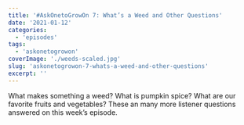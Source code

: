 ```yaml
---
title: '#AskOnetoGrowOn 7: What’s a Weed and Other Questions'
date: '2021-01-12'
categories:
  - 'episodes'
tags:
  - 'askonetogrowon'
coverImage: './weeds-scaled.jpg'
slug: 'askonetogrowon-7-whats-a-weed-and-other-questions'
excerpt: ''
---
```


What makes something a weed? What is pumpkin spice? What are our favorite fruits and vegetables? These an many more listener questions answered on this week’s episode.
